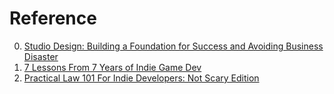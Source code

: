 # Reference

0. [Studio Design: Building a Foundation for Success and Avoiding Business Disaster](https://www.youtube.com/watch?v=5ZGE_awGGik)
0. [7 Lessons From 7 Years of Indie Game Dev](http://amirrajan.net/7-lessons-from-7-years-of-indie-game-dev/)
0. [Practical Law 101 For Indie Developers: Not Scary Edition](https://www.youtube.com/watch?v=8eAW-7Js7NA)

